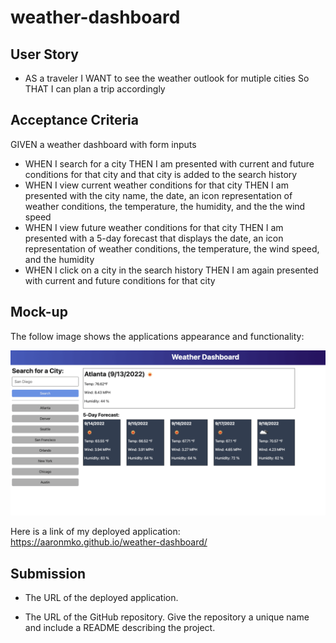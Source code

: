 # weather-dashboard

## User Story
* AS a traveler I WANT to see the weather outlook for mutiple cities So THAT I can plan a trip accordingly

## Acceptance Criteria
GIVEN a weather dashboard with form inputs
* WHEN I search for a city
THEN I am presented with current and future conditions for that city and that city is added to the search history
* WHEN I view current weather conditions for that city
THEN I am presented with the city name, the date, an icon representation of weather conditions, the temperature, the humidity, and the the wind speed
* WHEN I view future weather conditions for that city
THEN I am presented with a 5-day forecast that displays the date, an icon representation of weather conditions, the temperature, the wind speed, and the humidity
* WHEN I click on a city in the search history
THEN I am again presented with current and future conditions for that city

## Mock-up

The follow image shows the applications appearance and functionality:

![Alt text](/assets/images/06-server-side-apis-homework-demo.png)

Here is a link of my deployed application:
https://aaronmko.github.io/weather-dashboard/

## Submission

* The URL of the deployed application.

* The URL of the GitHub repository. Give the repository a unique name and include a README describing the project.

